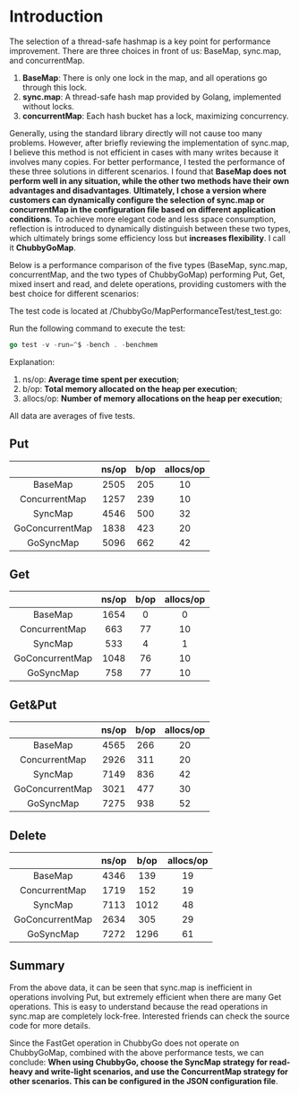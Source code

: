 # Introduction
The selection of a thread-safe hashmap is a key point for performance improvement. There are three choices in front of us: BaseMap, sync.map, and concurrentMap.

1. **BaseMap**: There is only one lock in the map, and all operations go through this lock.
2. **sync.map**: A thread-safe hash map provided by Golang, implemented without locks.
3. **concurrentMap**: Each hash bucket has a lock, maximizing concurrency.

Generally, using the standard library directly will not cause too many problems. However, after briefly reviewing the implementation of sync.map, I believe this method is not efficient in cases with many writes because it involves many copies. For better performance, I tested the performance of these three solutions in different scenarios. I found that **BaseMap does not perform well in any situation, while the other two methods have their own advantages and disadvantages**. **Ultimately, I chose a version where customers can dynamically configure the selection of sync.map or concurrentMap in the configuration file based on different application conditions**. To achieve more elegant code and less space consumption, reflection is introduced to dynamically distinguish between these two types, which ultimately brings some efficiency loss but **increases flexibility**. I call it **ChubbyGoMap**.

Below is a performance comparison of the five types (BaseMap, sync.map, concurrentMap, and the two types of ChubbyGoMap) performing Put, Get, mixed insert and read, and delete operations, providing customers with the best choice for different scenarios:

The test code is located at /ChubbyGo/MapPerformanceTest/test_test.go:

Run the following command to execute the test:

```go
go test -v -run=^$ -bench . -benchmem
```

Explanation:

1. ns/op: **Average time spent per execution**;
2. b/op: **Total memory allocated on the heap per execution**;
3. allocs/op: **Number of memory allocations on the heap per execution**;

All data are averages of five tests.

## Put

|  | ns/op | b/op| allocs/op|
:-----:|:-----:|:-----:|:-----:|
BaseMap| 2505 | 205| 10
|ConcurrentMap|1257| 239|10
|SyncMap| 4546|500|32
|GoConcurrentMap|1838|423|20
|GoSyncMap|5096|662|42

## Get

|  | ns/op | b/op| allocs/op|
:-----:|:-----:|:-----:|:-----:|
BaseMap| 1654 | 0| 0
|ConcurrentMap|663| 77|10
|SyncMap| 533|4|1
|GoConcurrentMap|1048|76|10
|GoSyncMap|758|77|10

## Get&Put

|  | ns/op | b/op| allocs/op|
:-----:|:-----:|:-----:|:-----:|
BaseMap| 4565 | 266| 20
|ConcurrentMap|2926| 311|20
|SyncMap| 7149|836|42
|GoConcurrentMap|3021|477|30
|GoSyncMap|7275|938|52

## Delete

|  | ns/op | b/op| allocs/op|
:-----:|:-----:|:-----:|:-----:|
BaseMap| 4346 | 139| 19
|ConcurrentMap|1719| 152|19
|SyncMap| 7113|1012|48
|GoConcurrentMap|2634|305|29
|GoSyncMap|7272|1296|61

## Summary
From the above data, it can be seen that sync.map is inefficient in operations involving Put, but extremely efficient when there are many Get operations. This is easy to understand because the read operations in sync.map are completely lock-free. Interested friends can check the source code for more details.

Since the FastGet operation in ChubbyGo does not operate on ChubbyGoMap, combined with the above performance tests, we can conclude: **When using ChubbyGo, choose the SyncMap strategy for read-heavy and write-light scenarios, and use the ConcurrentMap strategy for other scenarios. This can be configured in the JSON configuration file**.
